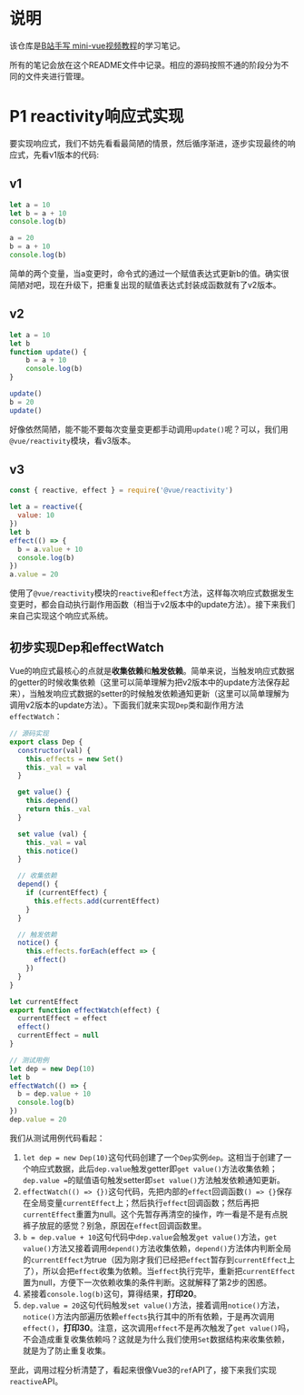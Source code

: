 # 说明

该仓库是[B站手写 mini-vue视频教程](https://www.bilibili.com/video/BV1Rt4y1B7sC)的学习笔记。

所有的笔记会放在这个README文件中记录。相应的源码按照不通的阶段分为不同的文件夹进行管理。

# P1 reactivity响应式实现

要实现响应式，我们不妨先看看最简陋的情景，然后循序渐进，逐步实现最终的响应式，先看v1版本的代码:

## v1

```js
let a = 10
let b = a + 10
console.log(b)

a = 20
b = a + 10
console.log(b)
```
简单的两个变量，当a变更时，命令式的通过一个赋值表达式更新b的值。确实很简陋对吧，现在升级下，把重复出现的赋值表达式封装成函数就有了v2版本。

## v2

```js
let a = 10
let b
function update() {
    b = a + 10
    console.log(b)
}

update()
b = 20
update()
```

好像依然简陋，能不能不要每次变量变更都手动调用`update()`呢？可以，我们用`@vue/reactivity`模块，看v3版本。

## v3

```js
const { reactive, effect } = require('@vue/reactivity')

let a = reactive({
  value: 10
})
let b
effect(() => {
  b = a.value + 10
  console.log(b)
})
a.value = 20
```

使用了`@vue/reactivity`模块的`reactive`和`effect`方法，这样每次响应式数据发生变更时，都会自动执行副作用函数（相当于v2版本中的update方法）。接下来我们来自己实现这个响应式系统。

## 初步实现Dep和effectWatch

Vue的响应式最核心的点就是**收集依赖**和**触发依赖**。简单来说，当触发响应式数据的getter的时候收集依赖（这里可以简单理解为把v2版本中的update方法保存起来），当触发响应式数据的setter的时候触发依赖通知更新（这里可以简单理解为调用v2版本的update方法）。下面我们就来实现`Dep`类和副作用方法`effectWatch`：


```js
// 源码实现
export class Dep {
  constructor(val) {
    this.effects = new Set()
    this._val = val
  }

  get value() {
    this.depend()
    return this._val
  }

  set value (val) {
    this._val = val
    this.notice()
  }

  // 收集依赖
  depend() {
    if (currentEffect) {
      this.effects.add(currentEffect)
    }
  }

  // 触发依赖
  notice() {
    this.effects.forEach(effect => {
      effect()
    })
  }
}

let currentEffect
export function effectWatch(effect) {
  currentEffect = effect
  effect()
  currentEffect = null
}
```

```js
// 测试用例
let dep = new Dep(10)
let b
effectWatch(() => {
  b = dep.value + 10
  console.log(b)
})
dep.value = 20
```

我们从测试用例代码看起：

1. `let dep = new Dep(10)`这句代码创建了一个`Dep`实例`dep`。这相当于创建了一个响应式数据，此后`dep.value`触发getter即`get value()`方法收集依赖；`dep.value =`的赋值语句触发setter即`set value()`方法触发依赖通知更新。
2. `effectWatch(() => {})`这句代码，先把内部的`effect`回调函数`() => {}`保存在全局变量`currentEffect`上；然后执行`effect`回调函数；然后再把`currentEffect`重置为null。这个先暂存再清空的操作，咋一看是不是有点脱裤子放屁的感觉？别急，原因在`effect`回调函数里。
3. `b = dep.value + 10`这句代码中`dep.value`会触发`get value()`方法，`get value()`方法又接着调用`depend()`方法收集依赖，`depend()`方法体内判断全局的`currentEffect`为true（因为刚才我们已经把`effect`暂存到`currentEffect`上了），所以会把`effect`收集为依赖。当`effect`执行完毕，重新把`currentEffect`置为null，方便下一次依赖收集的条件判断。这就解释了第2步的困惑。
4. 紧接着`console.log(b)`这句，算得结果，**打印20**。
5. `dep.value = 20`这句代码触发`set value()`方法，接着调用`notice()`方法，`notice()`方法内部遍历依赖`effects`执行其中的所有依赖，于是再次调用`effect()`，**打印30**。注意，这次调用`effect`不是再次触发了`get value()`吗，不会造成重复收集依赖吗？这就是为什么我们使用`Set`数据结构来收集依赖，就是为了防止重复收集。

至此，调用过程分析清楚了，看起来很像Vue3的`ref`API了，接下来我们实现`reactive`API。





